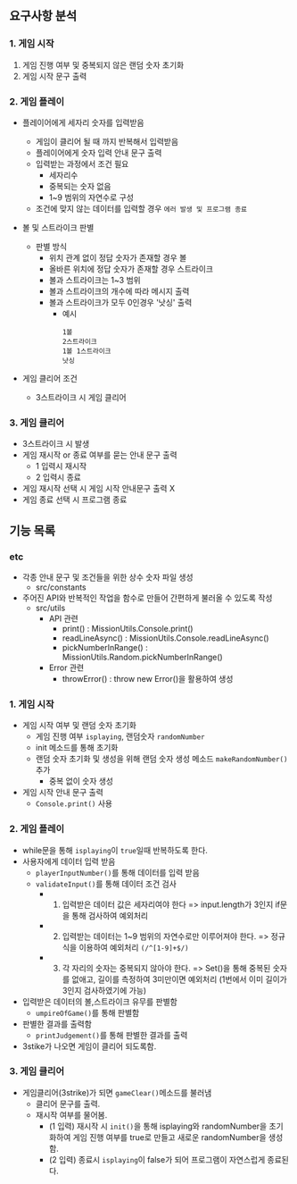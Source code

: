 ## 요구사항 분석

### 1. 게임 시작
1. 게임 진행 여부 및 중복되지 않은 랜덤 숫자 초기화
2. 게임 시작 문구 출력


### 2. 게임 플레이 
- 플레이어에게 세자리 숫자를 입력받음
  - 게임이 클리어 될 때 까지 반복해서 입력받음
  - 플레이어에게 숫자 입력 안내 문구 출력
  - 입력받는 과정에서 조건 필요
    - 세자리수
    - 중복되는 숫자 없음
    - 1~9 범위의 자연수로 구성 
  - 조건에 맞지 않는 데이터를 입력할 경우 `에러 발생 및 프로그램 종료`

- 볼 및 스트라이크 판별
  - 판별 방식
    - 위치 관계 없이 정답 숫자가 존재할 경우 볼 
    - 올바른 위치에 정답 숫자가 존재할 경우 스트라이크
    - 볼과 스트라이크는 1~3 범위
    - 볼과 스트라이크의 개수에 따라 메시지 출력
    - 볼과 스트라이크가 모두 0인경우 '낫싱' 출력
      - 예시
        ```
        1볼
        2스트라이크
        1볼 1스트라이크
        낫싱
        ```
    
    
- 게임 클리어 조건
  - 3스트라이크 시 게임 클리어
### 3. 게임 클리어
- 3스트라이크 시 발생
- 게임 재시작 or 종료 여부를 묻는 안내 문구 출력
  - 1 입력시 재시작
  - 2 입력시 종료
- 게임 재시작 선택 시 게임 시작 안내문구 출력 X
- 게임 종료 선택 시 프로그램 종료



## 기능 목록 

### etc
- 각종 안내 문구 및 조건들을 위한 상수 숫자 파일 생성
    - src/constants
- 주어진 API와 반복적인 작업을 함수로 만들어 간편하게 불러올 수 있도록 작성
    - src/utils
        - API 관련
            - print() : MissionUtils.Console.print()
            - readLineAsync() : MissionUtils.Console.readLineAsync()
            - pickNumberInRange() : MissionUtils.Random.pickNumberInRange()
        - Error 관련
            - throwError() : throw new Error()을 활용하여 생성

### 1. 게임 시작
- 게임 시작 여부 및 랜덤 숫자 초기화
    - 게임 진행 여부 `isplaying`, 랜덤숫자 `randomNumber`
    - init 메소드를 통해 초기화
    - 랜덤 숫자 초기화 및 생성을 위해 랜덤 숫자 생성 메소드 `makeRandomNumber()` 추가
        - 중복 없이 숫자 생성
- 게임 시작 안내 문구 출력
    - `Console.print()` 사용
### 2. 게임 플레이
- while문을 통해 `isplaying`이 `true`일때 반복하도록 한다. 
- 사용자에게 데이터 입력 받음
    - `playerInputNumber()`를 통해 데이터를 입력 받음
    - `validateInput()`를 통해 데이터 조건 검사 
        - 1. 입력받은 데이터 값은 세자리여야 한다 => input.length가 3인지 if문을 통해 검사하여 예외처리
        - 2. 입력받는 데이터는 1~9 범위의 자연수로만 이루어져야 한다. => 정규식을 이용하여 예외처리 `(/^[1-9]+$/)`
        - 3. 각 자리의 숫자는 중복되지 않아야 한다.   => Set()을 통해 중복된 숫자를 없애고, 길이를 측정하여 3미만이면 예외처리 (1번에서 이미 길이가 3인지 검사하였기에 가능)
- 입력받은 데이터의 볼,스트라이크 유무를 판별함
    - `umpireOfGame()`를 통해 판별함
- 판별한 결과를 출력함
    - `printJudgement()`를 통해 판별한 결과를 출력
- 3stike가 나오면 게임이 클리어 되도록함.

### 3. 게임 클리어
- 게임클리어(3strike)가 되면 `gameClear()`메소드를 불러냄
    - 클리어 문구를 출력.
    - 재시작 여부를 물어봄.
        - (1 입력) 재시작 시 `init()`을 통해 isplaying와 randomNumber을 초기화하여 게임 진행 여부를 true로 만들고 새로운 randomNumber을 생성함.
        - (2 입력) 종료시 `isplaying`이 false가 되어 프로그램이 자연스럽게 종료된다.